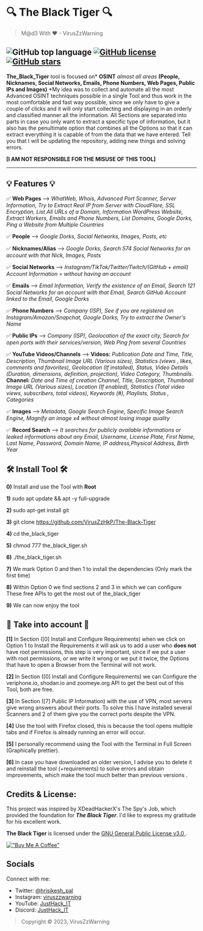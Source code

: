 # 🔍 The Black Tiger 🔍


> M@d3 With ❤ - VirusZzWarning

![GitHub top language](https://img.shields.io/github/languages/top/VirusZzHkP/The-Black-Tiger?color=red&style=for-the-badge)
[![GitHub license](https://img.shields.io/github/license/VirusZzHkP/The-Black-Tiger?color=yellow&style=for-the-badge)](https://github.com/VirusZzHkP/DirectoryDownloader/blob/main/LICENSE)
[![GitHub stars](https://img.shields.io/github/stars/VirusZzHkP/The-Black-Tiger?color=green&style=for-the-badge)](https://github.com/VirusZzHkP/DirectoryDownloader/stargazers)
---

**The_Black_Tiger** tool is focused on* **OSINT** *almost all areas* **(People, Nicknames, Social Networks, Emails, Phone Numbers, Web Pages, Public IPs and Images)** *My idea was to collect and automate all the most Advanced OSINT techniques possible in a single Tool and thus work in the most comfortable and fast way possible, since we only have to give a couple of clicks and it will only start collecting and displaying in an orderly and classified manner all the information. All Sections are separated into parts in case you only want to extract a specific type of information, but it also has the penultimate option that combines all the Options so that it can extract everything it is capable of from the data that we have entered. Tell you that I will be updating the repository, adding new things and solving errors.

 **[I AM NOT RESPONSIBLE FOR THE MISUSE OF THIS TOOL]**

---

## 💡 Features 💡

✅ **Web Pages** --> *WhatWeb, Whois, Advanced Port Scanner, Server Information, Try to Extract Real IP from Server with CloudFlare, SSL Encryption, List All URLs of a Domain, Information WordPress Website, Extract Workers, Emails and Phone Numbers, List Domains, Google Dorks, Ping a Website from Multiple Countries*

✅ **People** --> *Google Dorks, Social Networks, Images, Posts, etc*

✅ **Nicknames/Alias** --> *Google Dorks, Search 574 Social Networks for an account with that Nick, Images, Posts*

✅ **Social Networks** --> *Instagram/TikTok/Twitter/Twitch/(GitHub + email) Account Information = without having an account*

✅ **Emails** --> *Email Information, Verify the existence of an Email, Search 121 Social Networks for an account with that Email, Search GitHub Account linked to the Email, Google Dorks*

✅ **Phone Numbers** --> *Company (ISP), See if you are registered on Instagram/Amazon/Snapchat, Google Dorks, Try to extract the Owner's Name*

✅ **Public IPs** --> *Company (ISP), Geolocation of the exact city, Search for open ports with their services/version, Web Ping from several Countries*

✅ **YouTube Videos/Channels** --> **Videos:** *Publication Date and Time, Title, Description, Thumbnail Image URL (Various sizes), Statistics (views , likes, comments and favorites), Geolocation (If installed), Status, Video Details (Duration, dimensions, definition, projection), Video Category, Thumbnails.* **Channel:** *Date and Time of creation Channel, Title, Description, Thumbnail Image URL (Various sizes), Location (If enabled), Statistics (Total video views, subscribers, total videos), Keywords (#), Playlists, Status , Categories*

✅ **Images** --> *Metadata, Google Search Engine, Specific Image Search Engine, Magnify an image x4 without almost losing image quality*

✅ **Record Search** --> *It searches for publicly available informations or leaked informations about any Email, Username, License Plate, First Name, Last Name, Password, Domain Name, IP address,Physical Address, Birth Year*

## 🛠 Install Tool 🛠

**0)** Install and use the Tool with **Root**

**1)** sudo apt update && apt -y full-upgrade

**2)** sudo apt-get install git

**3)** git clone https://github.com/VirusZzHkP/The-Black-Tiger

**4)** cd the_black_tiger

**5)** chmod 777 the_black_tiger.sh

**6)** ./the_black_tiger.sh

**7)** We mark Option 0 and then 1 to install the dependencies (Only mark the first time)

**8)** Within Option 0 we find sections 2 and 3 in which we can configure
These free APIs to get the most out of the_black_tiger

**9)** We can now enjoy the tool

## 🎲 Take into account 🎲

**[1]** In Section ([0] Install and Configure Requirements) when we click on Option 1 to Install the Requirements it will ask us to add a user who **does not** have root permissions, this step is very important, since if we put a user with root permissions, or we write it wrong or we put it twice, the Options that have to open a Browser from the Terminal will not work.

**[2]** In Section ([0] Install and Configure Requirements) we can Configure the veriphone.io, shodan.io and zoomeye.org API to get the best out of this Tool, both are free.

**[3]** In Section ([7] Public IP Information) with the use of VPN, most servers give wrong answers about their ports. To solve this I have installed several Scanners and 2 of them give you the correct ports despite the VPN.

**[4]** Use the tool with Firefox closed, this is because the tool opens multiple tabs and if Firefox is already running an error will occur.

**[5]** I personally recommend using the Tool with the Terminal in Full Screen (Graphically prettier).

**[6]** In case you have downloaded an older version, I advise you to delete it and reinstall the tool (+requirements) to solve errors and obtain improvements, which make the tool much better than previous versions .

## Credits & License:

This project was inspired by XDeadHackerX's The Spy's Job, which provided the foundation for *<b>The Black Tiger</b>*. I'd like to express my gratitude for his excellent work.

<b>The Black Tiger </b> is licensed under the [GNU General Public License v3.0 ](LICENSE). 

[!["Buy Me A Coffee"](https://www.buymeacoffee.com/assets/img/custom_images/orange_img.png)](https://www.buymeacoffee.com/hrisikesh)


## Socials

Connect with me:
- Twitter: [@hrisikesh_pal](https://twitter.com/hrisikesh_pal)
- Instagram: [viruszzwarning](https://www.instagram.com/viruszzwarning)
- YouTube: [JustHack_IT](https://www.youtube.com/@JustHack_IT)
- Discord: [JustHack_IT](https://discord.com/invite/PUzR6YhXgR)

> Copyright © 2023, VirusZzWarning
